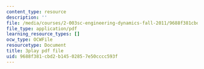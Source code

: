 ```yaml
---
content_type: resource
description: ''
file: /media/courses/2-003sc-engineering-dynamics-fall-2011/9688f381cbd2b14502857e50cccc593f_-QVENB3aEvY.pdf
file_type: application/pdf
learning_resource_types: []
ocw_type: OCWFile
resourcetype: Document
title: 3play pdf file
uid: 9688f381-cbd2-b145-0285-7e50cccc593f
---
```

